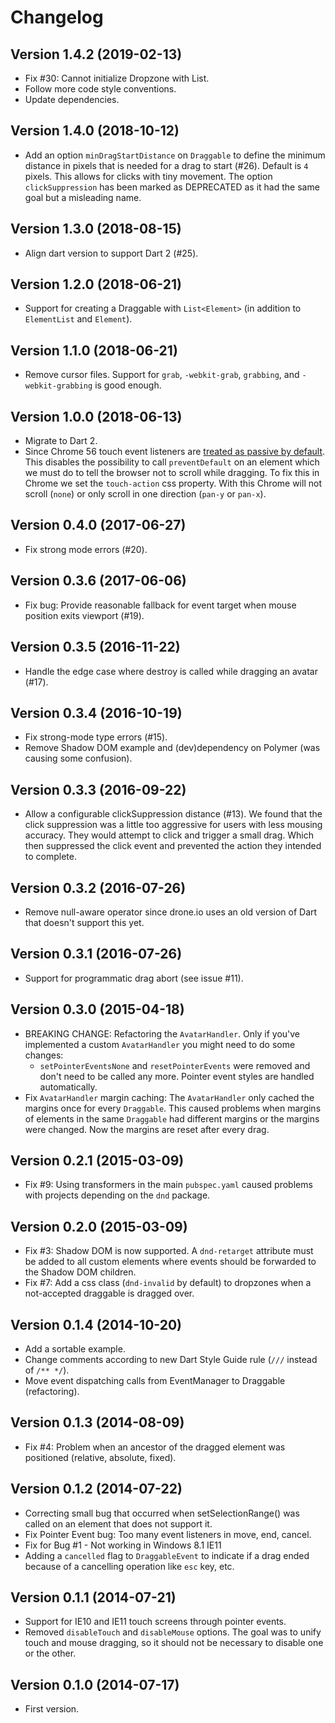 # Changelog

## Version 1.4.2 (2019-02-13)

- Fix #30: Cannot initialize Dropzone with List<HtmlElement>.
- Follow more code style conventions.
- Update dependencies.

## Version 1.4.0 (2018-10-12)

- Add an option `minDragStartDistance` on `Draggable` to define the minimum distance in
  pixels that is needed for a drag to start (#26). Default is `4` pixels. This allows for clicks with tiny movement. The option `clickSuppression` has been marked as DEPRECATED as it had the same goal but a misleading name.

## Version 1.3.0 (2018-08-15)

- Align dart version to support Dart 2 (#25).

## Version 1.2.0 (2018-06-21)

- Support for creating a Draggable with `List<Element>` (in addition to `ElementList` and `Element`).

## Version 1.1.0 (2018-06-21)

- Remove cursor files. Support for `grab`, `-webkit-grab`, `grabbing`, and `-webkit-grabbing` is good enough.

## Version 1.0.0 (2018-06-13)

- Migrate to Dart 2.
- Since Chrome 56 touch event listeners are [treated as passive by default](https://www.chromestatus.com/features/5093566007214080). This disables the possibility to call `preventDefault` on an element which we must do to tell the browser not to scroll while dragging. To fix this in Chrome we set the `touch-action` css property. With this Chrome will not scroll (`none`) or only scroll in one direction (`pan-y` or `pan-x`).

## Version 0.4.0 (2017-06-27)

- Fix strong mode errors (#20).

## Version 0.3.6 (2017-06-06)

- Fix bug: Provide reasonable fallback for event target when mouse position exits viewport (#19).

## Version 0.3.5 (2016-11-22)

- Handle the edge case where destroy is called while dragging an avatar (#17).

## Version 0.3.4 (2016-10-19)

- Fix strong-mode type errors (#15).
- Remove Shadow DOM example and (dev)dependency on Polymer (was causing some confusion).

## Version 0.3.3 (2016-09-22)

- Allow a configurable clickSuppression distance (#13). We found that the click
  suppression was a little too aggressive for users with less mousing accuracy.
  They would attempt to click and trigger a small drag. Which then suppressed the
  click event and prevented the action they intended to complete.

## Version 0.3.2 (2016-07-26)

- Remove null-aware operator since drone.io uses an old version of Dart that doesn't support this yet.

## Version 0.3.1 (2016-07-26)

- Support for programmatic drag abort (see issue #11).

## Version 0.3.0 (2015-04-18)

- BREAKING CHANGE: Refactoring the `AvatarHandler`. Only if you've
  implemented a custom `AvatarHandler` you might need to do some changes:
  - `setPointerEventsNone` and `resetPointerEvents` were removed and don't
    need to be called any more. Pointer event styles are handled automatically.
- Fix `AvatarHandler` margin caching: The `AvatarHandler` only cached the
  margins once for every `Draggable`. This caused problems when margins of
  elements in the same `Draggable` had different margins or the margins were
  changed. Now the margins are reset after every drag.

## Version 0.2.1 (2015-03-09)

- Fix #9: Using transformers in the main `pubspec.yaml` caused problems with
  projects depending on the `dnd` package.

## Version 0.2.0 (2015-03-09)

- Fix #3: Shadow DOM is now supported. A `dnd-retarget` attribute must be added
  to all custom elements where events should be forwarded to the Shadow DOM
  children.
- Fix #7: Add a css class (`dnd-invalid` by default) to dropzones when a
  not-accepted draggable is dragged over.

## Version 0.1.4 (2014-10-20)

- Add a sortable example.
- Change comments according to new Dart Style Guide rule
  (`///` instead of `/** */`).
- Move event dispatching calls from EventManager to Draggable (refactoring).

## Version 0.1.3 (2014-08-09)

- Fix #4: Problem when an ancestor of the dragged element was positioned
  (relative, absolute, fixed).

## Version 0.1.2 (2014-07-22)

- Correcting small bug that occurred when setSelectionRange() was called on
  an element that does not support it.
- Fix Pointer Event bug: Too many event listeners in move, end, cancel.
- Fix for Bug #1 - Not working in Windows 8.1 IE11
- Adding a `cancelled` flag to `DraggableEvent` to indicate if a drag ended
  because of a cancelling operation like `esc` key, etc.

## Version 0.1.1 (2014-07-21)

- Support for IE10 and IE11 touch screens through pointer events.
- Removed `disableTouch` and `disableMouse` options. The goal was to unify
  touch and mouse dragging, so it should not be necessary to disable
  one or the other.

## Version 0.1.0 (2014-07-17)

- First version.
